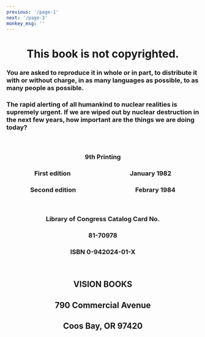 ```yaml
---
previous: '/page-1'
next: '/page-3'
monkey_msg: ''
---
```


<center>

# This book is not copyrighted.

</center>

### You are asked to reproduce it in whole or in part, to distribute it with or without charge, in as many languages as possible, to as many people as possible.

### The rapid alerting of all humankind to nuclear realities is supremely urgent. If we are wiped out by nuclear destruction in the next few years, how important are the things we are doing today?

</br>

### <p style="text-align:center;">9th Printing</p>

<center>

### First edition&nbsp;&nbsp;&nbsp;&nbsp;&nbsp;&nbsp;&nbsp;&nbsp;&nbsp;&nbsp;&nbsp;&nbsp;&nbsp;&nbsp;&nbsp;&nbsp;&nbsp;&nbsp;&nbsp;&nbsp;&nbsp;&nbsp;&nbsp;&nbsp;&nbsp;&nbsp;&nbsp;&nbsp;&nbsp;&nbsp;&nbsp;&nbsp;&nbsp;&nbsp;&nbsp;&nbsp;&nbsp;&nbsp;&nbsp;&nbsp;January 1982
### Second edition&nbsp;&nbsp;&nbsp;&nbsp;&nbsp;&nbsp;&nbsp;&nbsp;&nbsp;&nbsp;&nbsp;&nbsp;&nbsp;&nbsp;&nbsp;&nbsp;&nbsp;&nbsp;&nbsp;&nbsp;&nbsp;&nbsp;&nbsp;&nbsp;&nbsp;&nbsp;&nbsp;&nbsp;&nbsp;&nbsp;&nbsp;&nbsp;&nbsp;&nbsp;&nbsp;&nbsp;&nbsp;&nbsp;&nbsp;&nbsp;Febrary 1984

</br>

### Library of Congress Catalog Card No.
### 81-70978
### ISBN 0-942024-01-X

</br>

## VISION BOOKS
## 790 Commercial Avenue
## Coos Bay, OR 97420

</center>